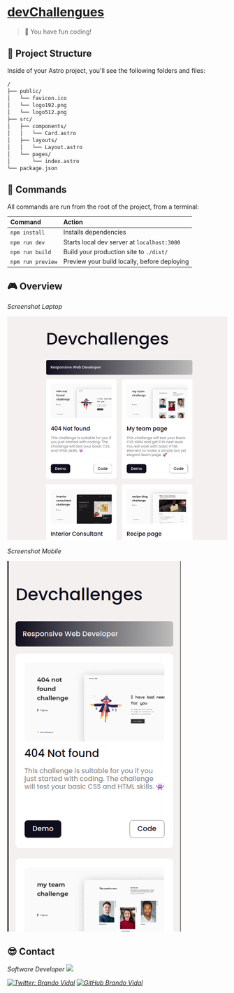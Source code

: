 # [devChallengues](https://devchallenges.io/)

> 🦕 You have fun coding!

## 🚀 Project Structure

Inside of your Astro project, you'll see the following folders and files:

```
/
├── public/
│   └── favicon.ico
│   └── logo192.png
│   └── logo512.png
├── src/
│   ├── components/
│   │   └── Card.astro
│   ├── layouts/
│   │   └── Layout.astro
│   └── pages/
│       └── index.astro
└── package.json
```

## 🧞 Commands

All commands are run from the root of the project, from a terminal:

| Command           | Action                                       |
| :---------------- | :------------------------------------------- |
| `npm install`     | Installs dependencies                        |
| `npm run dev`     | Starts local dev server at `localhost:3000`  |
| `npm run build`   | Build your production site to `./dist/`      |
| `npm run preview` | Preview your build locally, before deploying |

## 🎮 Overview

_Screenshot Laptop_

![Screenshot Laptop](./public/desktop.png)

_Screenshot Mobile_

![Screenshot Mobile](./public/mobile.png)

## 😎 Contact

<p><em>Software Developer <img src="https://media.giphy.com/media/mGcNjsfWAjY5AEZNw6/giphy.gif" width="50"></p>

[![Twitter: Brando Vidal](https://img.shields.io/twitter/follow/_brandovidal?label=Follow)](https://bit.ly/brando-vidal-twitter) [![GitHub Brando Vidal](https://img.shields.io/github/followers/brandovidal?label=follow&style=social)](https://bit.ly/brando-vidal-github)
